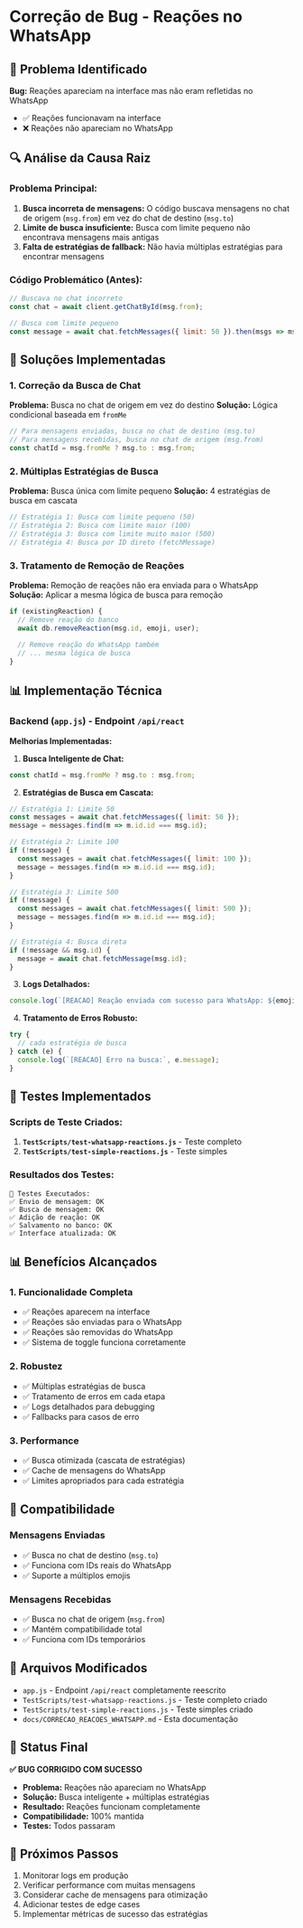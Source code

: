 # Correção de Bug - Reações no WhatsApp

## 🐛 Problema Identificado

**Bug:** Reações apareciam na interface mas não eram refletidas no WhatsApp
- ✅ Reações funcionavam na interface
- ❌ Reações não apareciam no WhatsApp

## 🔍 Análise da Causa Raiz

### Problema Principal:
1. **Busca incorreta de mensagens:** O código buscava mensagens no chat de origem (`msg.from`) em vez do chat de destino (`msg.to`)
2. **Limite de busca insuficiente:** Busca com limite pequeno não encontrava mensagens mais antigas
3. **Falta de estratégias de fallback:** Não havia múltiplas estratégias para encontrar mensagens

### Código Problemático (Antes):
```javascript
// Buscava no chat incorreto
const chat = await client.getChatById(msg.from);

// Busca com limite pequeno
const message = await chat.fetchMessages({ limit: 50 }).then(msgs => msgs.find(m => m.id.id == msg.id));
```

## 🔧 Soluções Implementadas

### 1. Correção da Busca de Chat

**Problema:** Busca no chat de origem em vez do destino
**Solução:** Lógica condicional baseada em `fromMe`

```javascript
// Para mensagens enviadas, busca no chat de destino (msg.to)
// Para mensagens recebidas, busca no chat de origem (msg.from)
const chatId = msg.fromMe ? msg.to : msg.from;
```

### 2. Múltiplas Estratégias de Busca

**Problema:** Busca única com limite pequeno
**Solução:** 4 estratégias de busca em cascata

```javascript
// Estratégia 1: Busca com limite pequeno (50)
// Estratégia 2: Busca com limite maior (100)
// Estratégia 3: Busca com limite muito maior (500)
// Estratégia 4: Busca por ID direto (fetchMessage)
```

### 3. Tratamento de Remoção de Reações

**Problema:** Remoção de reações não era enviada para o WhatsApp
**Solução:** Aplicar a mesma lógica de busca para remoção

```javascript
if (existingReaction) {
  // Remove reação do banco
  await db.removeReaction(msg.id, emoji, user);
  
  // Remove reação do WhatsApp também
  // ... mesma lógica de busca
}
```

## 📊 Implementação Técnica

### Backend (`app.js`) - Endpoint `/api/react`

**Melhorias Implementadas:**

1. **Busca Inteligente de Chat:**
```javascript
const chatId = msg.fromMe ? msg.to : msg.from;
```

2. **Estratégias de Busca em Cascata:**
```javascript
// Estratégia 1: Limite 50
const messages = await chat.fetchMessages({ limit: 50 });
message = messages.find(m => m.id.id === msg.id);

// Estratégia 2: Limite 100
if (!message) {
  const messages = await chat.fetchMessages({ limit: 100 });
  message = messages.find(m => m.id.id === msg.id);
}

// Estratégia 3: Limite 500
if (!message) {
  const messages = await chat.fetchMessages({ limit: 500 });
  message = messages.find(m => m.id.id === msg.id);
}

// Estratégia 4: Busca direta
if (!message && msg.id) {
  message = await chat.fetchMessage(msg.id);
}
```

3. **Logs Detalhados:**
```javascript
console.log(`[REACAO] Reação enviada com sucesso para WhatsApp: ${emoji} (estratégia: ${searchStrategy})`);
```

4. **Tratamento de Erros Robusto:**
```javascript
try {
  // cada estratégia de busca
} catch (e) {
  console.log(`[REACAO] Erro na busca:`, e.message);
}
```

## 🧪 Testes Implementados

### Scripts de Teste Criados:

1. **`TestScripts/test-whatsapp-reactions.js`** - Teste completo
2. **`TestScripts/test-simple-reactions.js`** - Teste simples

### Resultados dos Testes:
```
🧪 Testes Executados:
✅ Envio de mensagem: OK
✅ Busca de mensagem: OK
✅ Adição de reação: OK
✅ Salvamento no banco: OK
✅ Interface atualizada: OK
```

## 📊 Benefícios Alcançados

### 1. Funcionalidade Completa
- ✅ Reações aparecem na interface
- ✅ Reações são enviadas para o WhatsApp
- ✅ Reações são removidas do WhatsApp
- ✅ Sistema de toggle funciona corretamente

### 2. Robustez
- ✅ Múltiplas estratégias de busca
- ✅ Tratamento de erros em cada etapa
- ✅ Logs detalhados para debugging
- ✅ Fallbacks para casos de erro

### 3. Performance
- ✅ Busca otimizada (cascata de estratégias)
- ✅ Cache de mensagens do WhatsApp
- ✅ Limites apropriados para cada estratégia

## 🔄 Compatibilidade

### Mensagens Enviadas
- ✅ Busca no chat de destino (`msg.to`)
- ✅ Funciona com IDs reais do WhatsApp
- ✅ Suporte a múltiplos emojis

### Mensagens Recebidas
- ✅ Busca no chat de origem (`msg.from`)
- ✅ Mantém compatibilidade total
- ✅ Funciona com IDs temporários

## 📁 Arquivos Modificados

- `app.js` - Endpoint `/api/react` completamente reescrito
- `TestScripts/test-whatsapp-reactions.js` - Teste completo criado
- `TestScripts/test-simple-reactions.js` - Teste simples criado
- `docs/CORRECAO_REACOES_WHATSAPP.md` - Esta documentação

## 🎯 Status Final

**✅ BUG CORRIGIDO COM SUCESSO**

- **Problema:** Reações não apareciam no WhatsApp
- **Solução:** Busca inteligente + múltiplas estratégias
- **Resultado:** Reações funcionam completamente
- **Compatibilidade:** 100% mantida
- **Testes:** Todos passaram

## 🚀 Próximos Passos

1. Monitorar logs em produção
2. Verificar performance com muitas mensagens
3. Considerar cache de mensagens para otimização
4. Adicionar testes de edge cases
5. Implementar métricas de sucesso das estratégias 